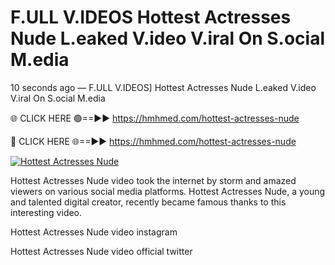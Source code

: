 # F.ULL V.IDEOS Hottest Actresses Nude L.eaked V.ideo V.iral On S.ocial M.edia

10 seconds ago — F.ULL V.IDEOS] Hottest Actresses Nude L.eaked V.ideo V.iral On S.ocial M.edia

🌐 CLICK HERE 🟢==►► https://hmhmed.com/hottest-actresses-nude

🔴 CLICK HERE 🌐==►► https://hmhmed.com/hottest-actresses-nude

[![Hottest Actresses Nude](https://i.imgur.com/dJHk4Zq.gif)](https://hmhmed.com/hottest-actresses-nude)

Hottest Actresses Nude video took the internet by storm and amazed viewers on various social media platforms. Hottest Actresses Nude, a young and talented digital creator, recently became famous thanks to this interesting video.

Hottest Actresses Nude video instagram

Hottest Actresses Nude video official twitter